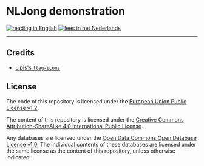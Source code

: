 # NLJong demonstration

[![reading in English][gb-active]]() [![lees in het Nederlands][nl-inactive]](README-nl.md)

[gb-active]: https://shorturl.at/hAT6p
[nl-inactive]: https://shorturl.at/gYPmn

---

## Credits

- [Lipis's `flag-icons`](https://github.com/lipis/flag-icons)

## License

The code of this repository is licensed under the [European Union Public License v1.2](licence/EUPL-1.2-en.md).

The content of this repository is licensed under the [Creative Commons Attribution-ShareAlike 4.0 International Public License](licence/CC-BY-SA-4.0-en.md).

Any databases are licensed under the [Open Data Commons Open Database License v1.0](licence/ODbL-1.0.md). The individual contents of these databases are licensed under the same license as the content of this repository, unless otherwise indicated.
